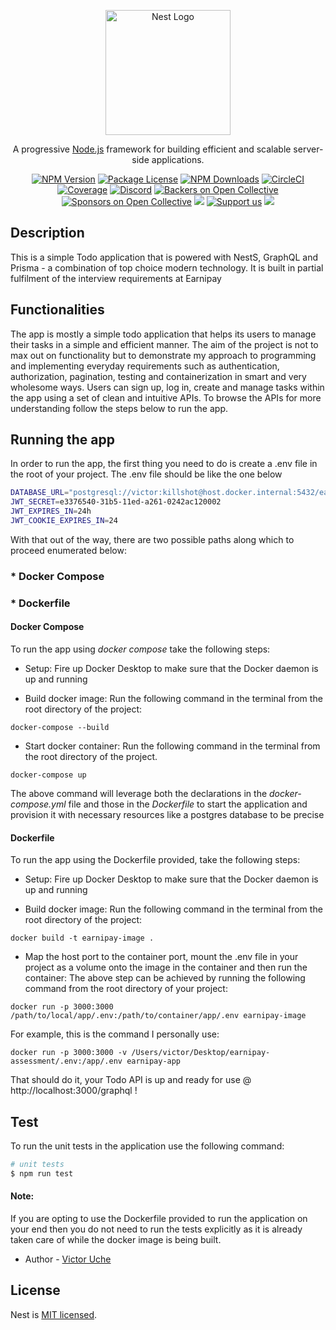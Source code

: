 <p align="center">
  <a href="http://nestjs.com/" target="blank"><img src="https://nestjs.com/img/logo-small.svg" width="200" alt="Nest Logo" /></a>
</p>

[circleci-image]: https://img.shields.io/circleci/build/github/nestjs/nest/master?token=abc123def456
[circleci-url]: https://circleci.com/gh/nestjs/nest

  <p align="center">A progressive <a href="http://nodejs.org" target="_blank">Node.js</a> framework for building efficient and scalable server-side applications.</p>
    <p align="center">
<a href="https://www.npmjs.com/~nestjscore" target="_blank"><img src="https://img.shields.io/npm/v/@nestjs/core.svg" alt="NPM Version" /></a>
<a href="https://www.npmjs.com/~nestjscore" target="_blank"><img src="https://img.shields.io/npm/l/@nestjs/core.svg" alt="Package License" /></a>
<a href="https://www.npmjs.com/~nestjscore" target="_blank"><img src="https://img.shields.io/npm/dm/@nestjs/common.svg" alt="NPM Downloads" /></a>
<a href="https://circleci.com/gh/nestjs/nest" target="_blank"><img src="https://img.shields.io/circleci/build/github/nestjs/nest/master" alt="CircleCI" /></a>
<a href="https://coveralls.io/github/nestjs/nest?branch=master" target="_blank"><img src="https://coveralls.io/repos/github/nestjs/nest/badge.svg?branch=master#9" alt="Coverage" /></a>
<a href="https://discord.gg/G7Qnnhy" target="_blank"><img src="https://img.shields.io/badge/discord-online-brightgreen.svg" alt="Discord"/></a>
<a href="https://opencollective.com/nest#backer" target="_blank"><img src="https://opencollective.com/nest/backers/badge.svg" alt="Backers on Open Collective" /></a>
<a href="https://opencollective.com/nest#sponsor" target="_blank"><img src="https://opencollective.com/nest/sponsors/badge.svg" alt="Sponsors on Open Collective" /></a>
  <a href="https://paypal.me/kamilmysliwiec" target="_blank"><img src="https://img.shields.io/badge/Donate-PayPal-ff3f59.svg"/></a>
    <a href="https://opencollective.com/nest#sponsor"  target="_blank"><img src="https://img.shields.io/badge/Support%20us-Open%20Collective-41B883.svg" alt="Support us"></a>
  <a href="https://twitter.com/nestframework" target="_blank"><img src="https://img.shields.io/twitter/follow/nestframework.svg?style=social&label=Follow"></a>
</p>
  <!--[![Backers on Open Collective](https://opencollective.com/nest/backers/badge.svg)](https://opencollective.com/nest#backer)
  [![Sponsors on Open Collective](https://opencollective.com/nest/sponsors/badge.svg)](https://opencollective.com/nest#sponsor)-->

## Description

This is a simple Todo application that is powered with NestS, GraphQL and Prisma - a combination of top choice modern technology. It is built in partial fulfilment of the interview requirements at Earnipay

## Functionalities

The app is mostly a simple todo application that helps its users to manage their tasks in a simple and efficient manner. The aim of the project is not
to max out on functionality but to demonstrate my approach to programming and implementing everyday requirements such as authentication, authorization, pagination, testing and containerization in smart and very wholesome ways.
Users can sign up, log in, create and manage tasks within the app using a set of clean and intuitive APIs. To browse the APIs for more understanding 
follow the steps below to run the app.

## Running the app

In order to run the app, the first thing you need to do is create a .env file in the root of your project. The .env file should be like the one below
```bash
DATABASE_URL="postgresql://victor:killshot@host.docker.internal:5432/earnipay_datastore?schema=public"
JWT_SECRET=e3376540-31b5-11ed-a261-0242ac120002
JWT_EXPIRES_IN=24h
JWT_COOKIE_EXPIRES_IN=24
```

With that out of the way, there are two possible paths along which to proceed enumerated below:
### * Docker Compose
### * Dockerfile

#### Docker Compose 
To run the app using _docker compose_ take the following steps:
- Setup:
  Fire up Docker Desktop to make sure that the Docker daemon is up and running

- Build docker image:
  Run the following command in the terminal from the root directory of the project: 
```
docker-compose --build
```

- Start docker container:
  Run the following command in the terminal from the root directory of the project.
```
docker-compose up
```
  The above command will leverage both the declarations in the _docker-compose.yml_ file and those in the _Dockerfile_ to start the application and provision it with necessary resources like a postgres database to be precise


#### Dockerfile
To run the app using the Dockerfile provided, take the following steps:
- Setup:
  Fire up Docker Desktop to make sure that the Docker daemon is up and running
  
- Build docker image:
  Run the following command in the terminal from the root directory of the project:
 ```
 docker build -t earnipay-image .
 ```
 
 - Map the host port to the container port, mount the .env file in your project as a volume onto the image in the container and then run the container:
  The above step can be achieved by running the following command from the root directory of your project:
 ```
 docker run -p 3000:3000 /path/to/local/app/.env:/path/to/container/app/.env earnipay-image
 ```
  For example, this is the command I personally use:
 ```
 docker run -p 3000:3000 -v /Users/victor/Desktop/earnipay-assessment/.env:/app/.env earnipay-app
 ```
That should do it, your Todo API is up and ready for use @ http://localhost:3000/graphql ! 

## Test

To run the unit tests in the application use the following command:

```bash
# unit tests
$ npm run test
```
#### Note: 
  If you are opting to use the Dockerfile provided to run the application on your end then you do not need to run the tests explicitly as it is already taken care of while the docker image is being built.


- Author - [Victor Uche](https://github.com/aggr3550r/)


## License

Nest is [MIT licensed](LICENSE).
